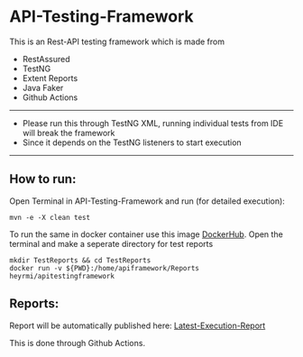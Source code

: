 # API-Testing-Framework

This is an Rest-API testing framework which is made from

- RestAssured
- TestNG
- Extent Reports
- Java Faker
- Github Actions

---

- Please run this through TestNG XML, running individual tests from IDE will break the framework
- Since it depends on the TestNG listeners to start execution

---

## How to run:

Open Terminal in API-Testing-Framework and run (for detailed execution):

```
mvn -e -X clean test
```

To run the same in docker container use this image [DockerHub](https://hub.docker.com/r/heyrmi/apitestingframework). 
Open the terminal and make a seperate directory for test reports

```
mkdir TestReports && cd TestReports
docker run -v ${PWD}:/home/apiframework/Reports heyrmi/apitestingframework
```

## Reports: 

Report will be automatically published here: [Latest-Execution-Report](https://heyrmi.github.io/API-Testing-Framework)

This is done through Github Actions.
